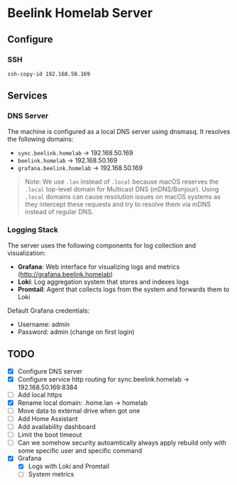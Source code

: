 # Beelink Homelab Server

## Configure

### SSH

```console
ssh-copy-id 192.168.50.169
```

## Services

### DNS Server

The machine is configured as a local DNS server using dnsmasq. It resolves the following domains:

- `sync.beelink.homelab` → 192.168.50.169
- `beelink.homelab` → 192.168.50.169
- `grafana.beelink.homelab` → 192.168.50.169

> Note: We use `.lan` instead of `.local` because macOS reserves the `.local` top-level domain for Multicast DNS (mDNS/Bonjour). Using `.local` domains can cause resolution issues on macOS systems as they intercept these requests and try to resolve them via mDNS instead of regular DNS.

### Logging Stack

The server uses the following components for log collection and visualization:

- **Grafana**: Web interface for visualizing logs and metrics (http://grafana.beelink.homelab)
- **Loki**: Log aggregation system that stores and indexes logs
- **Promtail**: Agent that collects logs from the system and forwards them to Loki

Default Grafana credentials:
- Username: admin
- Password: admin (change on first login)

## TODO

- [x] Configure DNS server
- [x] Configure service http routing for sync.beelink.homelab -> 192.168.50.169:8384
- [ ] Add local https
- [x] Rename local domain: .home.lan -> homelab
- [ ] Move data to external drive when got one
- [ ] Add Home Assistant
- [ ] Add availability dashboard
- [ ] Limit the boot timeout
- [ ] Can we somehow security autoamtically always apply rebuild only with some
      specific user and specific command
- [x] Grafana
  - [x] Logs with Loki and Promtail
  - [ ] System metrics
